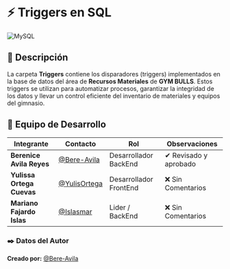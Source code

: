 
# ⚡ Triggers en SQL 
 ![MySQL](https://img.shields.io/badge/MySQL-4479A1.svg?style=for-the-badge&logo=mysql&logoColor=white)  

## 📌 Descripción  
La carpeta **Triggers** contiene los disparadores (triggers) implementados en la base de datos del área de **Recursos Materiales** de **GYM BULLS**. Estos triggers se utilizan para automatizar procesos, garantizar la integridad de los datos y llevar un control eficiente del inventario de materiales y equipos del gimnasio.  

## 👥 Equipo de Desarrollo
| Integrante | Contacto | Rol | Observaciones |
|------------|--------|---|---|
| **Berenice Avila Reyes** | [@Bere-Avila](https://github.com/Bere-Avila) | Desarrollador BackEnd | ✔ Revisado y aprobado |
| **Yulissa Ortega Cuevas** | [@YulisOrtega](https://github.com/YulisOrtega) | Desarrollador FrontEnd | ❌ Sin Comentarios |
| **Mariano Fajardo Islas** | [@Islasmar](https://github.com/Islasmar) | Lider / BackEnd| ❌ Sin Comentarios |


### ✒️ **Datos del Autor**  
**Creado por:** [@Bere-Avila](https://github.com/Bere-Avila)
